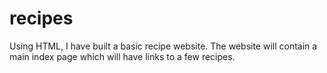 # recipes
Using HTML, I have built a basic recipe website.
The website will contain a main index page which will have links to a few recipes.
